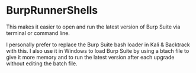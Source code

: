 BurpRunnerShells
================

This makes it easier to open and run the latest version of Burp Suite via terminal or command line.

I personally prefer to replace the Burp Suite bash loader in Kali & Backtrack with this.
I also use it in Windows to load Burp Suite by using a btach file to give it more memory and to run the latest version after each upgrade without editing the batch file.

